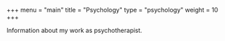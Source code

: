 +++
menu = "main"
title = "Psychology"
type = "psychology"
weight = 10
+++

Information about my work as psychotherapist.